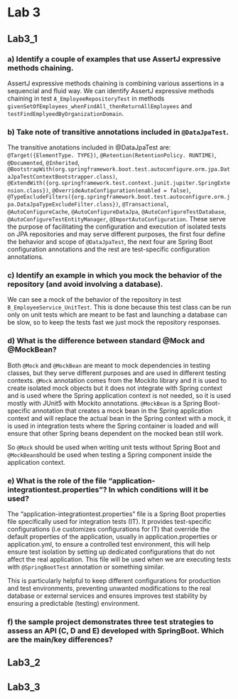 # Lab 3

## Lab3_1

### a) Identify a couple of examples that use AssertJ expressive methods chaining.
AssertJ expressive methods chaining is combining various assertions in a sequencial and fluid way. We can identify AssertJ expressive methods chaining in test `A_EmployeeRepositoryTest` in methods `givenSetOfEmployees_whenFindAll_thenReturnAllEmployees` and `testFindEmplyeedByOrganizationDomain`.

### b) Take note of transitive annotations included in `@DataJpaTest`.
The transitive anotations included in @DataJpaTest are: `@Target({ElementType. TYPE})`, `@Retention(RetentionPolicy. RUNTIME)`, `@Documented`, `@Inherited`, `@BootstrapWith(org.springframework.boot.test.autoconfigure.orm.jpa.DataJpaTestContextBootstrapper.class)`, `@ExtendWith({org.springframework.test.context.junit.jupiter.SpringExtension.class})`, `@OverrideAutoConfiguration(enabled = false)`, `@TypeExcludeFilters({org.springframework.boot.test.autoconfigure.orm.jpa.DataJpaTypeExcludeFilter.class})`, `@Transactional`, `@AutoConfigureCache`, `@AutoConfigureDataJpa`, `@AutoConfigureTestDatabase`, `@AutoConfigureTestEntityManager`, `@ImportAutoConfiguration`. These serve the purpose of facilitating the configuration and execution of isolated tests on JPA repositories and may serve different purposes, the first four define the behavior and scope of `@DataJpaTest`, the next four are Spring Boot configuration annotations and the rest are test-specific configuration annotations. 

### c) Identify an example in which you mock the behavior of the repository (and avoid involving a database).
We can see a mock of the behavior of the repository in test `B_EmployeeService_UnitTest`. This is done because this test class can be run only on unit tests which are meant to be fast and launching a database can be slow, so to keep the tests fast we just mock the repository responses. 

### d) What is the difference between standard @Mock and @MockBean?
Both `@Mock` and `@MockBean` are meant to mock dependencies in testing classes, but they serve different purposes and are used in different testing contexts. `@Mock` annotation comes from the Mockito library and it is used to create isolated mock objects but it does not integrate with Spring context and is used where the Spring application context is not needed, so it is used mostly with JUnit5 with Mockito annotations.
`@MockBean` is a Spring Boot-specific annotation that creates a mock bean in the Spring application context and will replace the actual bean in the Spring context with a mock, it is used in integration tests where the Spring container is loaded and will ensure that other Spring beans dependent on the mocked bean still work.

So `@Mock` should be used when writing unit tests without Spring Boot and `@MockBean`should be used when testing a Spring component inside the application context.

### e) What is the role of the file “application-integrationtest.properties”? In which conditions will it be used?
The “application-integrationtest.properties” file is a Spring Boot properties file specifically used for integration tests (IT). It provides test-specific configurations (i.e customizes configurations for IT) that override the default properties of the application, usually in application.properties or application.yml, to ensure a controlled test environment, this will help ensure test isolation by setting up dedicated configurations that do not affect the real application. This file will be used when we are executing tests with `@SpringBootTest` annotation or something similar.

This is particularly helpful to keep different configurations for production and test environments, preventing unwanted modifications to the real database or external services and ensures improves test stability by ensuring a predictable (testing) environment.

### f) the sample project demonstrates three test strategies to assess an API (C, D and E) developed with SpringBoot. Which are the main/key differences?


## Lab3_2
## Lab3_3